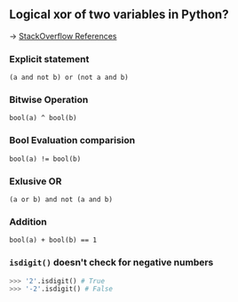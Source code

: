 ## Logical xor of two variables in Python?
-> [StackOverflow References](https://stackoverflow.com/questions/432842/how-do-you-get-the-logical-xor-of-two-variables-in-python)

### Explicit statement
`(a and not b) or (not a and b)`

### Bitwise Operation
`bool(a) ^ bool(b)`

### Bool Evaluation comparision
`bool(a) != bool(b)`

### Exlusive OR
`(a or b) and not (a and b)`

### Addition
`bool(a) + bool(b) == 1`


### `isdigit()` doesn't check for negative numbers
```python
>>> '2'.isdigit() # True
>>> '-2'.isdigit() # False
```
